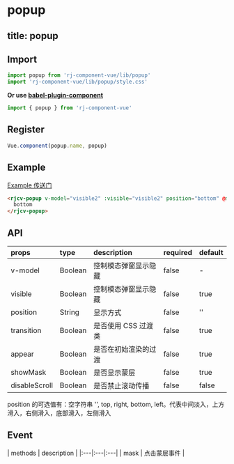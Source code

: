 # popup

title: popup
---

## Import

``` js
import popup from 'rj-component-vue/lib/popup'
import 'rj-component-vue/lib/popup/style.css'
```

**Or use [babel-plugin-component](https://www.npmjs.com/package/babel-plugin-component)**

``` js
import { popup } from 'rj-component-vue'
```

## Register

``` js
Vue.component(popup.name, popup)
```

## Example

[Example 传送门](//zhouyu1993.github.io/awesome/rjcv/#/popup)

``` html
<rjcv-popup v-model="visible2" :visible="visible2" position="bottom" @mask="mask">
  bottom
</rjcv-popup>
```

## API

| props | type | description | required | default |
|:---|:---|:---|:--|:---|
| v-model | Boolean | 控制模态弹窗显示隐藏 | false | - |
| visible | Boolean | 控制模态弹窗显示隐藏 | false | true |
| position | String | 显示方式 | false | '' |
| transition | Boolean | 是否使用 CSS 过渡类 | false | true |
| appear | Boolean | 是否在初始渲染的过渡 | false | true |
| showMask | Boolean | 是否显示蒙层 | false | true |
| disableScroll | Boolean | 是否禁止滚动传播 | false | false |

position 的可选值有：空字符串 '', top, right, bottom, left。代表中间淡入，上方滑入，右侧滑入，底部滑入，左侧滑入

## Event

| methods | description |
|:---|:---|:---|
| mask | 点击蒙层事件 |
